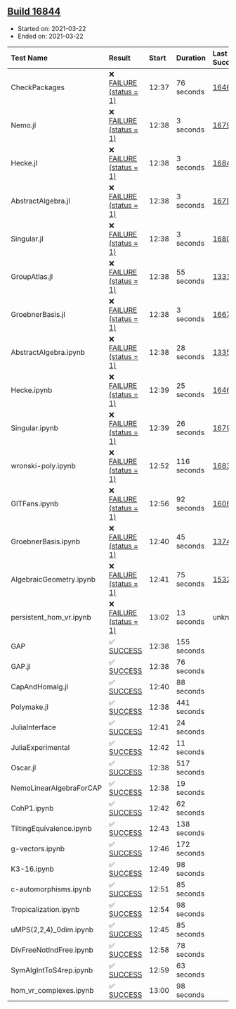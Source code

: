 ## [Build 16844](https://oscarci.mathematik.uni-kl.de/job/oscar/16844/)

* Started on: 2021-03-22
* Ended on: 2021-03-22

| Test Name    | Result | Start | Duration | Last Success | First Failure |
|:-------------|:-------|:------|:---------|:-------------|:--------------|
| CheckPackages | ❌ [FAILURE (status = 1)](https://oscarci.mathematik.uni-kl.de/job/oscar/16844/artifact/logs/build-16844/CheckPackages.log) | 12:37 | 76 seconds | [16463](https://oscarci.mathematik.uni-kl.de/job/oscar/16463/) | [16464](https://oscarci.mathematik.uni-kl.de/job/oscar/16464/) |
| Nemo.jl | ❌ [FAILURE (status = 1)](https://oscarci.mathematik.uni-kl.de/job/oscar/16844/artifact/logs/build-16844/Nemo.jl.log) | 12:38 | 3 seconds | [16793](https://oscarci.mathematik.uni-kl.de/job/oscar/16793/) | [16794](https://oscarci.mathematik.uni-kl.de/job/oscar/16794/) |
| Hecke.jl | ❌ [FAILURE (status = 1)](https://oscarci.mathematik.uni-kl.de/job/oscar/16844/artifact/logs/build-16844/Hecke.jl.log) | 12:38 | 3 seconds | [16842](https://oscarci.mathematik.uni-kl.de/job/oscar/16842/) | [16843](https://oscarci.mathematik.uni-kl.de/job/oscar/16843/) |
| AbstractAlgebra.jl | ❌ [FAILURE (status = 1)](https://oscarci.mathematik.uni-kl.de/job/oscar/16844/artifact/logs/build-16844/AbstractAlgebra.jl.log) | 12:38 | 3 seconds | [16792](https://oscarci.mathematik.uni-kl.de/job/oscar/16792/) | [16793](https://oscarci.mathematik.uni-kl.de/job/oscar/16793/) |
| Singular.jl | ❌ [FAILURE (status = 1)](https://oscarci.mathematik.uni-kl.de/job/oscar/16844/artifact/logs/build-16844/Singular.jl.log) | 12:38 | 3 seconds | [16802](https://oscarci.mathematik.uni-kl.de/job/oscar/16802/) | [16803](https://oscarci.mathematik.uni-kl.de/job/oscar/16803/) |
| GroupAtlas.jl | ❌ [FAILURE (status = 1)](https://oscarci.mathematik.uni-kl.de/job/oscar/16844/artifact/logs/build-16844/GroupAtlas.jl.log) | 12:38 | 55 seconds | [13311](https://oscarci.mathematik.uni-kl.de/job/oscar/13311/) | [13312](https://oscarci.mathematik.uni-kl.de/job/oscar/13312/) |
| GroebnerBasis.jl | ❌ [FAILURE (status = 1)](https://oscarci.mathematik.uni-kl.de/job/oscar/16844/artifact/logs/build-16844/GroebnerBasis.jl.log) | 12:38 | 3 seconds | [16676](https://oscarci.mathematik.uni-kl.de/job/oscar/16676/) | [16677](https://oscarci.mathematik.uni-kl.de/job/oscar/16677/) |
| AbstractAlgebra.ipynb | ❌ [FAILURE (status = 1)](https://oscarci.mathematik.uni-kl.de/job/oscar/16844/artifact/logs/build-16844/AbstractAlgebra.ipynb.log) | 12:38 | 28 seconds | [13355](https://oscarci.mathematik.uni-kl.de/job/oscar/13355/) | [13356](https://oscarci.mathematik.uni-kl.de/job/oscar/13356/) |
| Hecke.ipynb | ❌ [FAILURE (status = 1)](https://oscarci.mathematik.uni-kl.de/job/oscar/16844/artifact/logs/build-16844/Hecke.ipynb.log) | 12:39 | 25 seconds | [16463](https://oscarci.mathematik.uni-kl.de/job/oscar/16463/) | [16464](https://oscarci.mathematik.uni-kl.de/job/oscar/16464/) |
| Singular.ipynb | ❌ [FAILURE (status = 1)](https://oscarci.mathematik.uni-kl.de/job/oscar/16844/artifact/logs/build-16844/Singular.ipynb.log) | 12:39 | 26 seconds | [16793](https://oscarci.mathematik.uni-kl.de/job/oscar/16793/) | [16794](https://oscarci.mathematik.uni-kl.de/job/oscar/16794/) |
| wronski-poly.ipynb | ❌ [FAILURE (status = 1)](https://oscarci.mathematik.uni-kl.de/job/oscar/16844/artifact/logs/build-16844/wronski-poly.ipynb.log) | 12:52 | 116 seconds | [16830](https://oscarci.mathematik.uni-kl.de/job/oscar/16830/) | [16831](https://oscarci.mathematik.uni-kl.de/job/oscar/16831/) |
| GITFans.ipynb | ❌ [FAILURE (status = 1)](https://oscarci.mathematik.uni-kl.de/job/oscar/16844/artifact/logs/build-16844/GITFans.ipynb.log) | 12:56 | 92 seconds | [16068](https://oscarci.mathematik.uni-kl.de/job/oscar/16068/) | [16069](https://oscarci.mathematik.uni-kl.de/job/oscar/16069/) |
| GroebnerBasis.ipynb | ❌ [FAILURE (status = 1)](https://oscarci.mathematik.uni-kl.de/job/oscar/16844/artifact/logs/build-16844/GroebnerBasis.ipynb.log) | 12:40 | 45 seconds | [13748](https://oscarci.mathematik.uni-kl.de/job/oscar/13748/) | [13749](https://oscarci.mathematik.uni-kl.de/job/oscar/13749/) |
| AlgebraicGeometry.ipynb | ❌ [FAILURE (status = 1)](https://oscarci.mathematik.uni-kl.de/job/oscar/16844/artifact/logs/build-16844/AlgebraicGeometry.ipynb.log) | 12:41 | 75 seconds | [15322](https://oscarci.mathematik.uni-kl.de/job/oscar/15322/) | [15323](https://oscarci.mathematik.uni-kl.de/job/oscar/15323/) |
| persistent_hom_vr.ipynb | ❌ [FAILURE (status = 1)](https://oscarci.mathematik.uni-kl.de/job/oscar/16844/artifact/logs/build-16844/persistent_hom_vr.ipynb.log) | 13:02 | 13 seconds | unknown | unknown |
| GAP | ✅ [SUCCESS](https://oscarci.mathematik.uni-kl.de/job/oscar/16844/artifact/logs/build-16844/GAP.log) | 12:38 | 155 seconds |  |  |
| GAP.jl | ✅ [SUCCESS](https://oscarci.mathematik.uni-kl.de/job/oscar/16844/artifact/logs/build-16844/GAP.jl.log) | 12:38 | 76 seconds |  |  |
| CapAndHomalg.jl | ✅ [SUCCESS](https://oscarci.mathematik.uni-kl.de/job/oscar/16844/artifact/logs/build-16844/CapAndHomalg.jl.log) | 12:40 | 88 seconds |  |  |
| Polymake.jl | ✅ [SUCCESS](https://oscarci.mathematik.uni-kl.de/job/oscar/16844/artifact/logs/build-16844/Polymake.jl.log) | 12:38 | 441 seconds |  |  |
| JuliaInterface | ✅ [SUCCESS](https://oscarci.mathematik.uni-kl.de/job/oscar/16844/artifact/logs/build-16844/JuliaInterface.log) | 12:41 | 24 seconds |  |  |
| JuliaExperimental | ✅ [SUCCESS](https://oscarci.mathematik.uni-kl.de/job/oscar/16844/artifact/logs/build-16844/JuliaExperimental.log) | 12:42 | 11 seconds |  |  |
| Oscar.jl | ✅ [SUCCESS](https://oscarci.mathematik.uni-kl.de/job/oscar/16844/artifact/logs/build-16844/Oscar.jl.log) | 12:38 | 517 seconds |  |  |
| NemoLinearAlgebraForCAP | ✅ [SUCCESS](https://oscarci.mathematik.uni-kl.de/job/oscar/16844/artifact/logs/build-16844/NemoLinearAlgebraForCAP.log) | 12:38 | 19 seconds |  |  |
| CohP1.ipynb | ✅ [SUCCESS](https://oscarci.mathematik.uni-kl.de/job/oscar/16844/artifact/logs/build-16844/CohP1.ipynb.log) | 12:42 | 62 seconds |  |  |
| TiltingEquivalence.ipynb | ✅ [SUCCESS](https://oscarci.mathematik.uni-kl.de/job/oscar/16844/artifact/logs/build-16844/TiltingEquivalence.ipynb.log) | 12:43 | 138 seconds |  |  |
| g-vectors.ipynb | ✅ [SUCCESS](https://oscarci.mathematik.uni-kl.de/job/oscar/16844/artifact/logs/build-16844/g-vectors.ipynb.log) | 12:46 | 172 seconds |  |  |
| K3-16.ipynb | ✅ [SUCCESS](https://oscarci.mathematik.uni-kl.de/job/oscar/16844/artifact/logs/build-16844/K3-16.ipynb.log) | 12:49 | 98 seconds |  |  |
| c-automorphisms.ipynb | ✅ [SUCCESS](https://oscarci.mathematik.uni-kl.de/job/oscar/16844/artifact/logs/build-16844/c-automorphisms.ipynb.log) | 12:51 | 85 seconds |  |  |
| Tropicalization.ipynb | ✅ [SUCCESS](https://oscarci.mathematik.uni-kl.de/job/oscar/16844/artifact/logs/build-16844/Tropicalization.ipynb.log) | 12:54 | 98 seconds |  |  |
| uMPS(2,2,4)_0dim.ipynb | ✅ [SUCCESS](https://oscarci.mathematik.uni-kl.de/job/oscar/16844/artifact/logs/build-16844/uMPS-2-2-4-_0dim.ipynb.log) | 12:45 | 85 seconds |  |  |
| DivFreeNotIndFree.ipynb | ✅ [SUCCESS](https://oscarci.mathematik.uni-kl.de/job/oscar/16844/artifact/logs/build-16844/DivFreeNotIndFree.ipynb.log) | 12:58 | 78 seconds |  |  |
| SymAlgIntToS4rep.ipynb | ✅ [SUCCESS](https://oscarci.mathematik.uni-kl.de/job/oscar/16844/artifact/logs/build-16844/SymAlgIntToS4rep.ipynb.log) | 12:59 | 63 seconds |  |  |
| hom_vr_complexes.ipynb | ✅ [SUCCESS](https://oscarci.mathematik.uni-kl.de/job/oscar/16844/artifact/logs/build-16844/hom_vr_complexes.ipynb.log) | 13:00 | 98 seconds |  |  |
